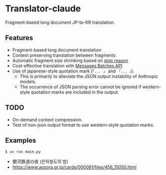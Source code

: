 # Translator-claude
Fragment-based long document JP-to-KR translation.

## Features
* Fragment-based long document translation
* Context preserving translation between fragments
* Automatic fragment size shrinking based on [stop reason](https://docs.claude.com/ko/api/handling-stop-reasons)
* Cost-effective translation with [Messages Batches API](https://docs.claude.com/ko/docs/build-with-claude/batch-processing)
* Use of japanese-style quotation mark (`「... 」` and `『... 』`).
  * This is primarily to alleviate the JSON output instability of Anthropic models.
  * The occurrence of JSON parsing error cannot be ignored if western-style quotation marks are included in the output.

## TODO
* On-demand context compression.
* Test of non-json output format to use western-style quotation marks.

## Examples
  ```
  $ uv run main.py
  ```
* 銀河鉄道の夜 (은하철도의 밤)
* https://www.aozora.gr.jp/cards/000081/files/456_15050.html